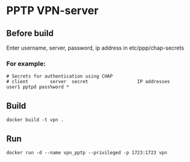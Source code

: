 # PPTP VPN-server

## Before build

Enter username, server, password, ip address in etc/ppp/chap-secrets

### For example:

```
# Secrets for authentication using CHAP
# client        server  secret                  IP addresses
user1 pptpd pass%word *
```

## Build

```
docker build -t vpn .
```

## Run

```
docker run -d --name vpn_pptp --privileged -p 1723:1723 vpn
```
